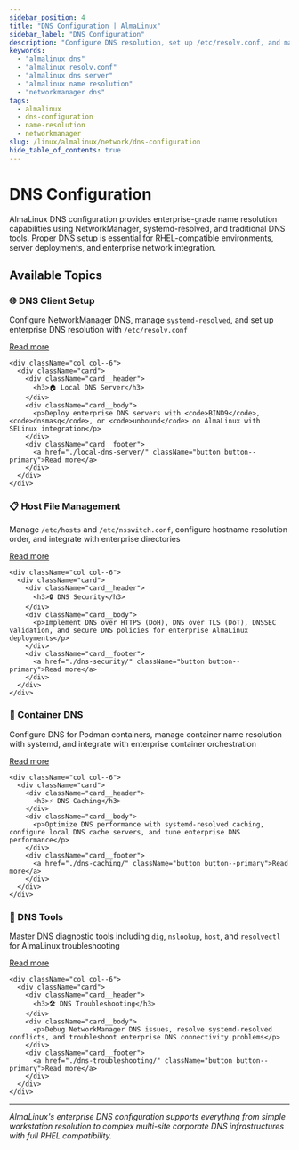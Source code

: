 ```yaml
---
sidebar_position: 4
title: "DNS Configuration | AlmaLinux"
sidebar_label: "DNS Configuration"
description: "Configure DNS resolution, set up /etc/resolv.conf, and manage DNS servers for AlmaLinux systems with NetworkManager and systemd-resolved."
keywords:
  - "almalinux dns"
  - "almalinux resolv.conf"
  - "almalinux dns server"
  - "almalinux name resolution"
  - "networkmanager dns"
tags:
  - almalinux
  - dns-configuration
  - name-resolution
  - networkmanager
slug: /linux/almalinux/network/dns-configuration
hide_table_of_contents: true
---
```


# DNS Configuration

AlmaLinux DNS configuration provides enterprise-grade name resolution capabilities using NetworkManager, systemd-resolved, and traditional DNS tools. Proper DNS setup is essential for RHEL-compatible environments, server deployments, and enterprise network integration.

## Available Topics

<div className="container">
  <div className="row">
    <div className="col col--6">
      <div className="card">
        <div className="card__header">
          <h3>🌐 DNS Client Setup</h3>
        </div>
        <div className="card__body">
          <p>Configure NetworkManager DNS, manage <code>systemd-resolved</code>, and set up enterprise DNS resolution with <code>/etc/resolv.conf</code></p>
        </div>
        <div className="card__footer">
          <a href="./dns-client-setup/" className="button button--primary">Read more</a>
        </div>
      </div>
    </div>
    
    <div className="col col--6">
      <div className="card">
        <div className="card__header">
          <h3>🏠 Local DNS Server</h3>
        </div>
        <div className="card__body">
          <p>Deploy enterprise DNS servers with <code>BIND9</code>, <code>dnsmasq</code>, or <code>unbound</code> on AlmaLinux with SELinux integration</p>
        </div>
        <div className="card__footer">
          <a href="./local-dns-server/" className="button button--primary">Read more</a>
        </div>
      </div>
    </div>
  </div>

  <div className="row">
    <div className="col col--6">
      <div className="card">
        <div className="card__header">
          <h3>📋 Host File Management</h3>
        </div>
        <div className="card__body">
          <p>Manage <code>/etc/hosts</code> and <code>/etc/nsswitch.conf</code>, configure hostname resolution order, and integrate with enterprise directories</p>
        </div>
        <div className="card__footer">
          <a href="./host-file-management/" className="button button--primary">Read more</a>
        </div>
      </div>
    </div>
    
    <div className="col col--6">
      <div className="card">
        <div className="card__header">
          <h3>🔒 DNS Security</h3>
        </div>
        <div className="card__body">
          <p>Implement DNS over HTTPS (DoH), DNS over TLS (DoT), DNSSEC validation, and secure DNS policies for enterprise AlmaLinux deployments</p>
        </div>
        <div className="card__footer">
          <a href="./dns-security/" className="button button--primary">Read more</a>
        </div>
      </div>
    </div>
  </div>

  <div className="row">
    <div className="col col--6">
      <div className="card">
        <div className="card__header">
          <h3>🐳 Container DNS</h3>
        </div>
        <div className="card__body">
          <p>Configure DNS for Podman containers, manage container name resolution with systemd, and integrate with enterprise container orchestration</p>
        </div>
        <div className="card__footer">
          <a href="./container-dns/" className="button button--primary">Read more</a>
        </div>
      </div>
    </div>
    
    <div className="col col--6">
      <div className="card">
        <div className="card__header">
          <h3>⚡ DNS Caching</h3>
        </div>
        <div className="card__body">
          <p>Optimize DNS performance with systemd-resolved caching, configure local DNS cache servers, and tune enterprise DNS performance</p>
        </div>
        <div className="card__footer">
          <a href="./dns-caching/" className="button button--primary">Read more</a>
        </div>
      </div>
    </div>
  </div>

  <div className="row">
    <div className="col col--6">
      <div className="card">
        <div className="card__header">
          <h3>🔧 DNS Tools</h3>
        </div>
        <div className="card__body">
          <p>Master DNS diagnostic tools including <code>dig</code>, <code>nslookup</code>, <code>host</code>, and <code>resolvectl</code> for AlmaLinux troubleshooting</p>
        </div>
        <div className="card__footer">
          <a href="./dns-tools/" className="button button--primary">Read more</a>
        </div>
      </div>
    </div>
    
    <div className="col col--6">
      <div className="card">
        <div className="card__header">
          <h3>🛠️ DNS Troubleshooting</h3>
        </div>
        <div className="card__body">
          <p>Debug NetworkManager DNS issues, resolve systemd-resolved conflicts, and troubleshoot enterprise DNS connectivity problems</p>
        </div>
        <div className="card__footer">
          <a href="./dns-troubleshooting/" className="button button--primary">Read more</a>
        </div>
      </div>
    </div>
  </div>
</div>

---

*AlmaLinux's enterprise DNS configuration supports everything from simple workstation resolution to complex multi-site corporate DNS infrastructures with full RHEL compatibility.*